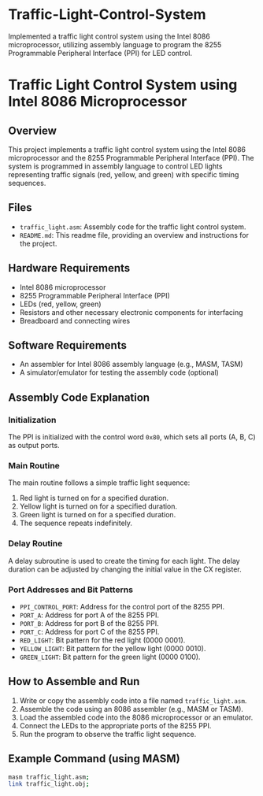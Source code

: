 # Traffic-Light-Control-System
Implemented a traffic light control system using the Intel 8086 microprocessor, utilizing assembly language to program the 8255 Programmable Peripheral Interface (PPI) for LED control. 
# Traffic Light Control System using Intel 8086 Microprocessor

## Overview

This project implements a traffic light control system using the Intel 8086 microprocessor and the 8255 Programmable Peripheral Interface (PPI). The system is programmed in assembly language to control LED lights representing traffic signals (red, yellow, and green) with specific timing sequences.

## Files

- `traffic_light.asm`: Assembly code for the traffic light control system.
- `README.md`: This readme file, providing an overview and instructions for the project.

## Hardware Requirements

- Intel 8086 microprocessor
- 8255 Programmable Peripheral Interface (PPI)
- LEDs (red, yellow, green)
- Resistors and other necessary electronic components for interfacing
- Breadboard and connecting wires

## Software Requirements

- An assembler for Intel 8086 assembly language (e.g., MASM, TASM)
- A simulator/emulator for testing the assembly code (optional)

## Assembly Code Explanation

### Initialization

The PPI is initialized with the control word `0x80`, which sets all ports (A, B, C) as output ports.

### Main Routine

The main routine follows a simple traffic light sequence:
1. Red light is turned on for a specified duration.
2. Yellow light is turned on for a specified duration.
3. Green light is turned on for a specified duration.
4. The sequence repeats indefinitely.

### Delay Routine

A delay subroutine is used to create the timing for each light. The delay duration can be adjusted by changing the initial value in the CX register.

### Port Addresses and Bit Patterns

- `PPI_CONTROL_PORT`: Address for the control port of the 8255 PPI.
- `PORT_A`: Address for port A of the 8255 PPI.
- `PORT_B`: Address for port B of the 8255 PPI.
- `PORT_C`: Address for port C of the 8255 PPI.
- `RED_LIGHT`: Bit pattern for the red light (0000 0001).
- `YELLOW_LIGHT`: Bit pattern for the yellow light (0000 0010).
- `GREEN_LIGHT`: Bit pattern for the green light (0000 0100).

## How to Assemble and Run

1. Write or copy the assembly code into a file named `traffic_light.asm`.
2. Assemble the code using an 8086 assembler (e.g., MASM or TASM).
3. Load the assembled code into the 8086 microprocessor or an emulator.
4. Connect the LEDs to the appropriate ports of the 8255 PPI.
5. Run the program to observe the traffic light sequence.

## Example Command (using MASM)

```bash
masm traffic_light.asm;
link traffic_light.obj;
